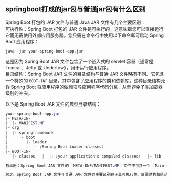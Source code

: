 ## springboot打成的jar包与普通jar包有什么区别

Spring Boot 打包的 JAR 文件与普通 Java JAR 文件有几个主要区别：  
可执行性：Spring Boot 打包的 JAR 文件是可执行的，这意味着您可以直接运行它而无需使用外部应用服务器。您只需在命令行中使用以下命令即可启动 Spring Boot 应用程序：  

```
java -jar your-spring-boot-app.jar  
```

这是因为 Spring Boot JAR 文件包含了一个嵌入式的 servlet 容器（通常是 Tomcat、Jetty 或 Undertow），用于运行应用程序。  
目录结构：Spring Boot JAR 文件的目录结构与普通 JAR 文件略有不同。它包含一个特殊的 `BOOT-INF` 目录，其中包含了应用程序的类和依赖库。这种目录结构允许 Spring Boot 将应用程序的依赖项与应用程序代码分离，从而避免了类加载器级别的冲突。  

以下是 Spring Boot JAR 文件的典型目录结构：  

```scss
your-spring-boot-app.jar  
|- META-INF  
|  |- MANIFEST.MF  
|- org  
|  |- springframework  
|     |- boot  
|        |- loader  
|           |- (Spring Boot Loader classes)  
|- BOOT-INF  
   |- classes   |  |- (your application's compiled classes)   |- lib      |- (your application's dependency JARs)```  

启动器：Spring Boot JAR 文件的 `META-INF/MANIFEST.MF` 文件中包含一个 `Main-Class` 属性，该属性指向 Spring Boot 启动器类（通常是 `org.springframework.boot.loader.JarLauncher`）。这使得 JAR 文件具有可执行性，允许 JVM 知道从哪个类开始执行。  

总之，Spring Boot JAR 文件与普通 JAR 文件的主要区别在于其可执行性、目录结构和启动器。Spring Boot JAR 文件旨在简化应用程序的部署和运行，无需依赖外部应用服务器。
```
